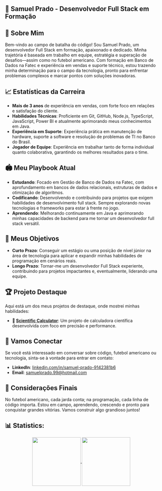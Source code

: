 ## 🏈 Samuel Prado - Desenvolvedor Full Stack em Formação

## 🏅 Sobre Mim

Bem-vindo ao campo de batalha do código! Sou Samuel Prado, um desenvolvedor Full Stack em formação, apaixonado e dedicado. Minha trajetória é baseada em trabalho em equipe, estratégia e superação de desafios—assim como no futebol americano. Com formação em Banco de Dados na Fatec e experiência em vendas e suporte técnico, estou trazendo minha determinação para o campo da tecnologia, pronto para enfrentar problemas complexos e marcar pontos com soluções inovadoras.

## 📈 Estatísticas da Carreira

- **Mais de 3 anos** de experiência em vendas, com forte foco em relações e satisfação do cliente.
- **Habilidades Técnicas**: Proficiente em Git, GitHub, Node.js, TypeScript, JavaScript, Power BI e atualmente aprimorando meus conhecimentos em Java.
- **Experiência em Suporte**: Experiência prática em manutenção de hardware, suporte a software e resolução de problemas de TI no Banco do Brasil.
- **Jogador de Equipe**: Experiência em trabalhar tanto de forma individual quanto colaborativa, garantindo os melhores resultados para o time.

## 🏟️ Meu Playbook Atual

- **Estudando**: Focado em Gestão de Banco de Dados na Fatec, com aprofundamento em bancos de dados relacionais, estruturas de dados e otimização de algoritmos.
- **Codificando**: Desenvolvendo e contribuindo para projetos que exigem habilidades de desenvolvimento full stack. Sempre explorando novas tecnologias e frameworks para estar à frente no jogo.
- **Aprendendo**: Melhorando continuamente em Java e aprimorando minhas capacidades de backend para me tornar um desenvolvedor full stack versátil.

## 🥅 Meus Objetivos

- **Curto Prazo**: Conseguir um estágio ou uma posição de nível júnior na área de tecnologia para aplicar e expandir minhas habilidades de programação em cenários reais.
- **Longo Prazo**: Tornar-me um desenvolvedor Full Stack experiente, contribuindo para projetos impactantes e, eventualmente, liderando uma equipe.

## 🏆 Projeto Destaque

Aqui está um dos meus projetos de destaque, onde mostrei minhas habilidades:

- **🏈 [Scientific Calculator](https://github.com/Steam-Ducks/scientific-calculator)**: Um projeto de calculadora científica desenvolvida com foco em precisão e performance.

## 🏉 Vamos Conectar

Se você está interessado em conversar sobre código, futebol americano ou tecnologia, sinta-se à vontade para entrar em contato:

- **LinkedIn**: [linkedin.com/in/samuel-prado-9142381b6](https://www.linkedin.com/in/samuel-prado-9142381b6)
- **Email**: [samuelprado.99@hotmail.com](mailto:samuelprado.99@hotmail.com)

## 🏁 Considerações Finais

No futebol americano, cada jarda conta; na programação, cada linha de código importa. Estou em campo, aprendendo, crescendo e pronto para conquistar grandes vitórias. Vamos construir algo grandioso juntos!

## 📊 Statistics:
<div align="center">
    <a href="https://github.com/SamuelPrado99/github-readme-stats">
    <img height="160" align="center" src="https://github-readme-stats.vercel.app/api?username=SamuelPrado99&theme=synthwave" />
</a>
      
<a href="https://github.com/SamuelPrado99/convoychat">
    <img height="160" align="center" src="https://github-readme-stats.vercel.app/api/top-langs?username=SamuelPrado99&layout=compact&theme=synthwave&langs_count=8&card_width=450" />
</a>
</div>

